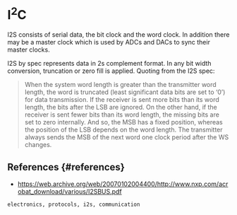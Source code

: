 # I<sup>2</sup>C

I2S consists of serial data, the bit clock and the word clock. In addition there
may be a master clock which is used by ADCs and DACs to sync their master
clocks.

I2S by spec represents data in 2s complement format. In any bit width
conversion, truncation or zero fill is applied. Quoting from the I2S spec:

> When the system word length is greater than the transmitter word
> length, the word is truncated (least significant data bits are set to ‘0’)
> for data transmission. If the receiver is sent more bits than its word
> length, the bits after the LSB are ignored. On the other hand, if the
> receiver is sent fewer bits than its word length, the missing bits are
> set to zero internally. And so, the MSB has a fixed position, whereas
> the position of the LSB depends on the word length. The transmitter
> always sends the MSB of the next word one clock period after the
> WS changes.

## References {#references}

-   <https://web.archive.org/web/20070102004400/http://www.nxp.com/acrobat_download/various/I2SBUS.pdf>

```tags
electronics, protocols, i2s, communication
```
